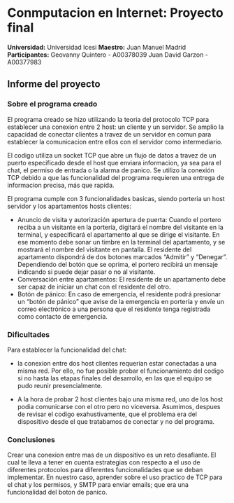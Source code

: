 # Conmputacion en Internet: Proyecto final

**Universidad:**
Universidad Icesi
**Maestro:**
Juan Manuel Madrid
**Participantes:**
Geovanny Quintero - A00378039
Juan David Garzon - A00377983

## Informe del proyecto

### Sobre el programa creado
El programa creado se hizo utilizando la teoria del protocolo TCP para establecer una conexion entre 2 host: un cliente y un servidor. Se amplio la capacidad de conectar clientes a travez de un servidor en comun para establecer la comunicacion entre ellos con el servidor como intermediario.

El codigo utiliza un socket TCP que abre un flujo de datos a travez de un puerto especificado desde el host que enviara informacion, ya sea para el chat, el permiso de entrada o la alarma de panico. Se utilizo la conexión TCP debido a que las funcionalidad del programa requieren una entrega de informacion precisa, más que rapida.

El programa cumple con 3 funcionalidades basicas, siendo porteria un host servidor y los apartamentos hosts clientes:
* Anuncio de visita y autorización apertura de puerta: Cuando el portero reciba a un visitante en la portería, digitará el nombre del visitante en la terminal, y especificará el apartamento al que se dirige el visitante. En ese momento debe sonar un timbre en la terminal del apartamento, y se mostrará el nombre del visitante en pantalla. El residente del apartamento dispondrá de dos botones marcados “Admitir” y “Denegar”. Dependiendo del botón que se oprima, el portero recibirá un mensaje indicando si puede dejar pasar o no al visitante. 
* Conversación entre apartamentos: El residente de un apartamento debe ser capaz de  iniciar un chat con el residente del otro. 
* Botón de pánico: En caso de emergencia, el residente podrá presionar un “botón de pánico” que avise de la emergencia en portería y envíe un correo electrónico a una persona que el residente tenga registrada como contacto de emergencia.

### Dificultades
Para establecer la funcionalidad del chat:
* la conexion entre dos host clientes requerian estar conectadas a una misma red. Por ello, no fue posible probar el funcionamiento del codigo si no hasta las etapas finales del desarrollo, en las que el equipo se pudo reunir presencialmente. 

* A la hora de probar 2 host clientes bajo una misma red, uno de los host podia comunicarse con el otro pero no viceversa. Asumimos, despues de revisar el codigo exahustivamente, que el problema era del dispositivo desde el que tratabamos de conectar y no del programa.

### Conclusiones
Crear una conexion entre mas de un dispositivo es un reto desafiante. El cual te lleva a tener en cuenta estrategias con respecto a el uso de diferentes protocolos para diferentes funcionalidades que se deban implementar. En nuestro caso, aprender sobre el uso practico de TCP para el chat y los permisos, y SMTP para enviar emails; que era una funcionalidad del boton de panico. 
